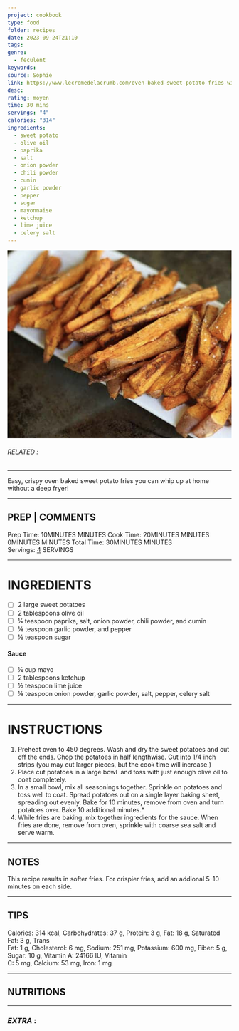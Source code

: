 ```yaml
---
project: cookbook
type: food
folder: recipes
date: 2023-09-24T21:10
tags: 
genre:
  - feculent
keywords: 
source: Sophie
link: https://www.lecremedelacrumb.com/oven-baked-sweet-potato-fries-with-fry/
desc: 
rating: moyen
time: 30 mins
servings: "4"
calories: "314"
ingredients:
  - sweet potato
  - olive oil
  - paprika
  - salt
  - onion powder
  - chili powder
  - cumin
  - garlic powder
  - pepper
  - sugar
  - mayonnaise
  - ketchup
  - lime juice
  - celery salt
---
```


![IMAGE](image_318.png)

###### *RELATED* : 
---
Easy, crispy oven baked sweet potato fries you can whip up at home without a deep fryer!

---
## PREP | COMMENTS

Prep Time: 10MINUTES MINUTES
Cook Time: 20MINUTES MINUTES
0MINUTES MINUTES
Total Time: 30MINUTES MINUTES
Servings: [4](https://www.lecremedelacrumb.com/oven-baked-sweet-potato-fries-with-fry/#) SERVINGS

---
# INGREDIENTS

- [ ] 2 large sweet potatoes
- [ ] 2 tablespoons olive oil
- [ ] ¼ teaspoon paprika, salt, onion powder, chili powder, and cumin
- [ ] ⅛ teaspoon garlic powder, and pepper
- [ ] ½ teaspoon sugar

#### Sauce

- [ ] ¼ cup mayo
- [ ] 2 tablespoons ketchup
- [ ] ½ teaspoon lime juice
- [ ] ⅛ teaspoon onion powder, garlic powder, salt, pepper, celery salt

---
# INSTRUCTIONS

1. Preheat oven to 450 degrees. Wash and dry the sweet potatoes and cut off the ends. Chop the potatoes in half lengthwise. Cut into 1/4 inch strips (you may cut larger pieces, but the cook time will increase.)
2. Place cut potatoes in a large bowl  and toss with just enough olive oil to coat completely. 
3. In a small bowl, mix all seasonings together. Sprinkle on potatoes and toss well to coat. Spread potatoes out on a single layer baking sheet, spreading out evenly. Bake for 10 minutes, remove from oven and turn potatoes over. Bake 10 additional minutes.*
4. While fries are baking, mix together ingredients for the sauce. When fries are done, remove from oven, sprinkle with coarse sea salt and serve warm.

---
## NOTES

This recipe results in softer fries. For crispier fries, add an addional 5-10 minutes on each side.

---
## TIPS

Calories: 314 kcal, Carbohydrates: 37 g, Protein: 3 g, Fat: 18 g, Saturated Fat: 3 g, Trans Fat: 1 g, Cholesterol: 6 mg, Sodium: 251 mg, Potassium: 600 mg, Fiber: 5 g, Sugar: 10 g, Vitamin A: 24166 IU, Vitamin C: 5 mg, Calcium: 53 mg, Iron: 1 mg

---
## NUTRITIONS



---
### *EXTRA* :




